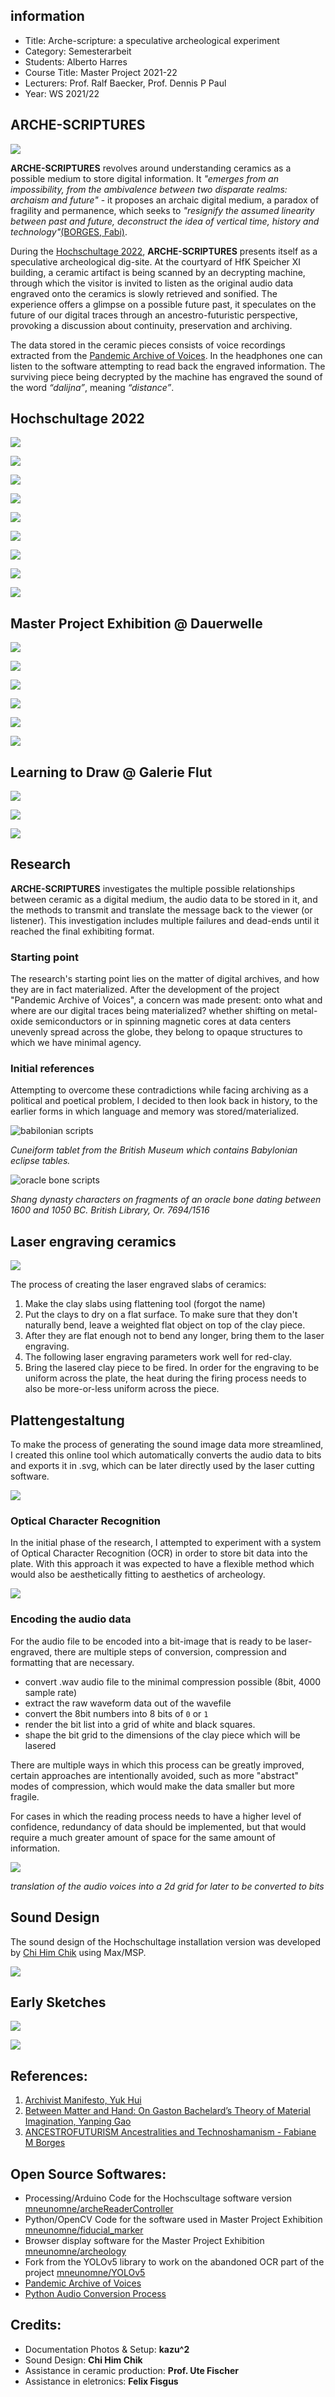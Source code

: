 ## information    

- Title: Arche-scripture: a speculative archeological experiment
- Category: Semesterarbeit
- Students: Alberto Harres
- Course Title: Master Project 2021-22
- Lecturers: Prof. Ralf Baecker, Prof. Dennis P Paul
- Year: WS 2021/22

## __ARCHE-SCRIPTURES__

![](/images/arche-scriptures_big.gif)

__ARCHE-SCRIPTURES__ revolves around understanding ceramics as a possible medium to store digital information. It _"emerges from an impossibility, from the ambivalence between two disparate realms: archaism and future"_ - it proposes an archaic digital medium, a paradox of fragility and permanence, which seeks to _"resignify the assumed linearity between past and future, deconstruct the idea of vertical time, history and technology"_[(BORGES, Fabi)](http://europia.org/cac6/CAC-Pdf/12-CAC6-16-Fabi_Malu_Ancestrofuturism.pdf).

During the [Hochschultage 2022](https://www.hfk-bremen.de/hochschultage2022), __ARCHE-SCRIPTURES__ presents itself as a speculative archeological dig-site. At the courtyard of HfK Speicher XI building, a ceramic artifact is being scanned by an decrypting machine, through which the visitor is invited to listen as the original audio data engraved onto the ceramics is slowly retrieved and sonified. The experience offers a glimpse on a possible future past, it speculates on the future of our digital traces through an ancestro-futuristic perspective, provoking a discussion about continuity, preservation and archiving.

The data stored in the ceramic pieces consists of voice recordings extracted from the [Pandemic Archive of Voices](http://pandemic-archive-of-voices.herokuapp.com/). In the headphones one can listen to the software attempting to read back the engraved information. The surviving piece being decrypted by the machine has engraved the sound of the word _“dalijna”_, meaning _“distance”_.

## Hochschultage 2022

![](/images/IMG_5323.png)

![](/images/IMG_5277.png)

![](/images/IMG_5298.png)

![](/images/_MG_5365.png)

![](/images/_MG_5399.png)

![](/images/_MG_5443.png)

![](/images/_MG_5410.png)

![](/images/_MG_5428.png)

![](/images/arche-scriptures_Capture_big.gif)

## Master Project Exhibition @ Dauerwelle

![](/website/P1022200_v2.JPG)

![](/images/P1022195.JPG)

![](/images/P1022350.JPG)

![](/images/P1022281.JPG)

![](/images/P1022314.JPG)

![](/images/P1022308.JPG)

## Learning to Draw @ Galerie Flut

![](/images/P1066583.JPG)

![](/images/P1066768.JPG)

![](/images/P1066889.JPG)

## Research

__ARCHE-SCRIPTURES__ investigates the multiple possible relationships between ceramic as a digital medium, the audio data to be stored in it, and the methods to transmit and translate the message back to the viewer (or listener). This investigation includes multiple failures and dead-ends until it reached the final exhibiting format. 

### Starting point

The research's starting point lies on the matter of digital archives, and how they are in fact materialized. After the development of the project "Pandemic Archive of Voices", a concern was made present: onto what and where are our digital traces being materialized? whether shifting on metal-oxide semiconductors or in spinning magnetic cores at data centers unevenly spread across the globe, they belong to opaque structures to which we have minimal agency. 

### Initial references

Attempting to overcome these contradictions while facing archiving as a political and poetical problem, I decided to then look back in history, to the earlier forms in which language and memory was stored/materialized.

![babilonian scripts](https://ras.ac.uk/sites/default/files/styles/media_demo_full_cropped/public/2021-05/cuneiform%20tablet%20from%20the%20British%20Museum.jpg?itok=nupb9h29)

*Cuneiform tablet from the British Museum which contains Babylonian eclipse tables.*

![oracle bone scripts](https://blogs.bl.uk/.a/6a00d8341c464853ef01b8d184cabb970c-580wi)

*Shang dynasty characters on fragments of an oracle bone dating between 1600 and 1050 BC. British Library, Or. 7694/1516*
  
## Laser engraving ceramics

![](/images/placas_ceramica.png)

The process of creating the laser engraved slabs of ceramics:

1. Make the clay slabs using flattening tool (forgot the name)
2. Put the clays to dry on a flat surface. To make sure that they don't naturally bend, leave a weighted flat object on top of the clay piece.
3. After they are flat enough not to bend any longer, bring them to the laser engraving.
4. The following laser engraving parameters work well for red-clay.
5. Bring the lasered clay piece to be fired. In order for the engraving to be uniform across the plate, the heat during the firing process needs to also be more-or-less uniform across the piece. 

## Plattengestaltung

To make the process of generating the sound image data more streamlined, I created this online tool which automatically converts the audio data to bits and exports it in .svg, which can be later directly used by the laser cutting software.

![](/images/platten_gestaltung.png)

### Optical Character Recognition

In the initial phase of the research, I attempted to experiment with a system of Optical Character Recognition (OCR) in order to store bit data into the plate. With this approach it was expected to have a flexible method which would also be aesthetically fitting to aesthetics of archeology.

![](/images/results.gif)

### Encoding the audio data

For the audio file to be encoded into a bit-image that is ready to be laser-engraved, there are multiple steps of conversion, compression and formatting that are necessary.

- convert .wav audio file to the minimal compression possible (8bit, 4000 sample rate)
- extract the raw waveform data out of the wavefile
- convert the 8bit numbers into 8 bits of `0` or `1`
- render the bit list into a grid of white and black squares.
- shape the bit grid to the dimensions of the clay piece which will be lasered

There are multiple ways in which this process can be greatly improved, certain approaches are intentionally avoided, such as more "abstract" modes of compression, which would make the data smaller but more fragile.

For cases in which the reading process needs to have a higher level of confidence, redundancy of data should be implemented, but that would require a much greater amount of space for the same amount of information.

![](/images/Figure_8.png)

_translation of the audio voices into a 2d grid for later to be converted to bits_

## Sound Design

The sound design of the Hochschultage installation version was developed by [Chi Him Chik](http://www.chihimchik.com/) using Max/MSP.

![](/images/max_msp.png)

## Early Sketches

![](/images/sketches.png)

![](/images/sketches2.png)

## References:

1. [Archivist Manifesto, Yuk Hui](https://www.metamute.org/editorial/lab/archivist-manifesto)
2. [Between Matter and Hand: On Gaston Bachelard’s Theory of Material Imagination, Yanping Gao](http://jcla.in/wp-content/uploads/2019/10/YANPING-GAO.pdf)
3. [ANCESTROFUTURISM Ancestralities and Technoshamanism - Fabiane M Borges](http://europia.org/cac6/CAC-Pdf/12-CAC6-16-Fabi_Malu_Ancestrofuturism.pdf)


## Open Source Softwares:
- Processing/Arduino Code for the Hochscultage software version [mneunomne/archeReaderController](https://github.com/mneunomne/archeReaderController)
- Python/OpenCV Code for the software used in Master Project Exhibition [mneunomne/fiducial_marker](https://github.com/mneunomne/fiducial_marker)
- Browser display software for the Master Project Exhibition [mneunomne/archeology](https://github.com/mneunomne/archeology)
- Fork from the YOLOv5 library to work on the abandoned OCR part of the project [mneunomne/YOLOv5](https://github.com/mneunomne/yolov5)
- [Pandemic Archive of Voices](https://github.com/mneunomne/pandemic-archive-of-voices-DB)
- [Python Audio Conversion Process](https://mneunomne.github.io/ArcheWriting/ArcheWriting.html)

## Credits:

- Documentation Photos & Setup: __kazu^2__
- Sound Design: __Chi Him Chik__
- Assistance in ceramic production: __Prof. Ute Fischer__
- Assistance in eletronics: __Felix Fisgus__ 